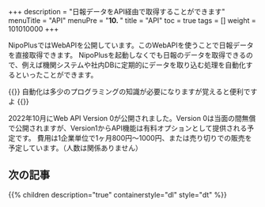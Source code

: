 +++
description = "日報データをAPI経由で取得することができます"
menuTitle = "API"
menuPre = "<b>10. </b>"
title = "API"
toc = true
tags = []
weight = 101010000
+++

NipoPlusではWebAPIを公開しています。このWebAPIを使うことで日報データを直接取得できます。
NipoPlusを起動しなくでも日報のデータを取得できるので、例えば機関システムや社内DBに定期的にデータを取り込む処理を自動化するといったことができます。

{{<alice pos="right" icon="ok">}}
自動化は多少のプログラミングの知識が必要になりますが覚えると便利ですよ
{{</alice>}}

2022年10月にWeb API Version 0が公開されました。Version 0は当面の間無償で公開されますが、Version1からAPI機能は有料オプションとして提供される予定です。
費用は1企業単位で1ヶ月800円〜1000円、または売り切りでの販売を予定しています。（人数は関係ありません）

## 次の記事

{{% children description="true" containerstyle="dl" style="dt" %}}
